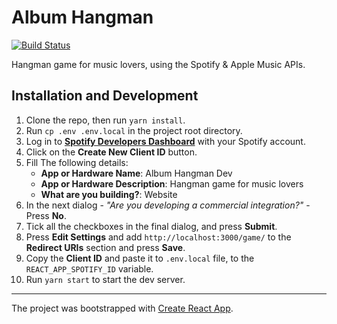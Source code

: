# Album Hangman

[![Build Status](https://travis-ci.org/guytepper/album-hangman.svg?branch=master)](https://travis-ci.org/guytepper/album-hangman)

Hangman game for music lovers, using the Spotify & Apple Music APIs.

## Installation and Development

1. Clone the repo, then run `yarn install`.
2. Run `cp .env .env.local` in the project root directory.
3. Log in to [**Spotify Developers Dashboard**](https://developer.spotify.com/dashboard) with your Spotify account.
4. Click on the **Create New Client ID** button.
5. Fill The following details:
   - **App or Hardware Name**: Album Hangman Dev
   - **App or Hardware Description**: Hangman game for music lovers
   - **What are you building?**: Website
6. In the next dialog - _"Are you developing a commercial integration?"_ - Press **No**.
7. Tick all the checkboxes in the final dialog, and press **Submit**.
8. Press **Edit Settings** and add `http://localhost:3000/game/` to the **Redirect URIs** section and press **Save**.
9. Copy the **Client ID** and paste it to `.env.local` file, to the `REACT_APP_SPOTIFY_ID` variable.
10. Run `yarn start` to start the dev server.

---

The project was bootstrapped with [Create React App](https://github.com/facebookincubator/create-react-app).

